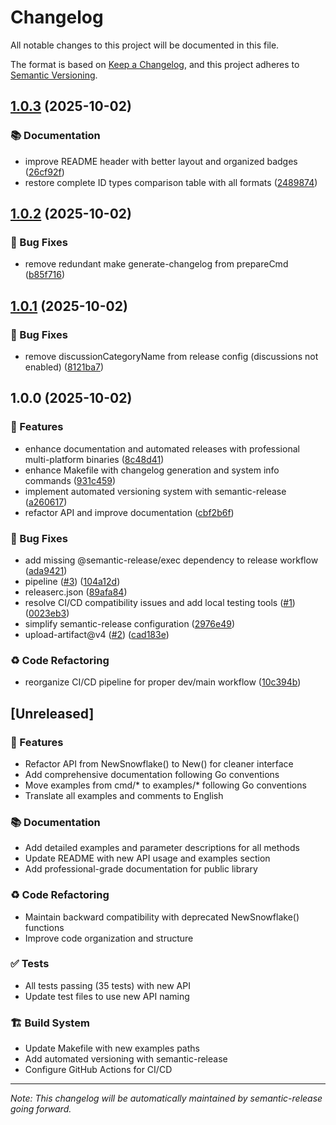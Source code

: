 # Changelog

All notable changes to this project will be documented in this file.

The format is based on [Keep a Changelog](https://keepachangelog.com/en/1.0.0/),
and this project adheres to [Semantic Versioning](https://semver.org/spec/v2.0.0.html).


## [1.0.3](https://github.com/brmorillo/go-lib-id/compare/v1.0.2...v1.0.3) (2025-10-02)


### 📚 Documentation

* improve README header with better layout and organized badges ([26cf92f](https://github.com/brmorillo/go-lib-id/commit/26cf92f151939aae252d81049e58379ab8eab01f))
* restore complete ID types comparison table with all formats ([2489874](https://github.com/brmorillo/go-lib-id/commit/2489874a34f6ceb191ab7f9fc541db74444e2543))

## [1.0.2](https://github.com/brmorillo/go-lib-id/compare/v1.0.1...v1.0.2) (2025-10-02)


### 🐛 Bug Fixes

* remove redundant make generate-changelog from prepareCmd ([b85f716](https://github.com/brmorillo/go-lib-id/commit/b85f716b0eca11ec8c0a802a7f0c6bd458c1f07b))

## [1.0.1](https://github.com/brmorillo/go-lib-id/compare/v1.0.0...v1.0.1) (2025-10-02)


### 🐛 Bug Fixes

* remove discussionCategoryName from release config (discussions not enabled) ([8121ba7](https://github.com/brmorillo/go-lib-id/commit/8121ba75d646455bf3a8b5a9f457427c3e2aa64f))

## 1.0.0 (2025-10-02)


### 🚀 Features

* enhance documentation and automated releases with professional multi-platform binaries ([8c48d41](https://github.com/brmorillo/go-lib-id/commit/8c48d41ca2f4d2a1272cf52276063221d4b4f98f))
* enhance Makefile with changelog generation and system info commands ([931c459](https://github.com/brmorillo/go-lib-id/commit/931c4590c6b7961b4bf1c09d225e26440490e736))
* implement automated versioning system with semantic-release ([a260617](https://github.com/brmorillo/go-lib-id/commit/a260617579fb319ff2e8da155f412b2441cac02b))
* refactor API and improve documentation ([cbf2b6f](https://github.com/brmorillo/go-lib-id/commit/cbf2b6ff48f7a3f499ce177e8fb10c8e97a3a80f))


### 🐛 Bug Fixes

* add missing @semantic-release/exec dependency to release workflow ([ada9421](https://github.com/brmorillo/go-lib-id/commit/ada942136b285e22b681501181c0dab4b36e2098))
* pipeline ([#3](https://github.com/brmorillo/go-lib-id/issues/3)) ([104a12d](https://github.com/brmorillo/go-lib-id/commit/104a12d1792074266f926e9b188b2e3f236b20ad))
* releaserc.json ([89afa84](https://github.com/brmorillo/go-lib-id/commit/89afa84e4395f5e94ca4d7d259883f3921fa73b0))
* resolve CI/CD compatibility issues and add local testing tools ([#1](https://github.com/brmorillo/go-lib-id/issues/1)) ([0023eb3](https://github.com/brmorillo/go-lib-id/commit/0023eb3731bd2773262eed7442d32520c8671862))
* simplify semantic-release configuration ([2976e49](https://github.com/brmorillo/go-lib-id/commit/2976e493af36f0039f1e5218673a307932140ff1))
* upload-artifact@v4 ([#2](https://github.com/brmorillo/go-lib-id/issues/2)) ([cad183e](https://github.com/brmorillo/go-lib-id/commit/cad183e91ca272183202ae292f5e2ffbad6d479f))


### ♻️ Code Refactoring

* reorganize CI/CD pipeline for proper dev/main workflow ([10c394b](https://github.com/brmorillo/go-lib-id/commit/10c394bf37eb512ddb5098aedb565d3ceb3ac226))

## [Unreleased]

### 🚀 Features
- Refactor API from NewSnowflake() to New() for cleaner interface
- Add comprehensive documentation following Go conventions
- Move examples from cmd/* to examples/* following Go conventions
- Translate all examples and comments to English

### 📚 Documentation
- Add detailed examples and parameter descriptions for all methods
- Update README with new API usage and examples section
- Add professional-grade documentation for public library

### ♻️ Code Refactoring
- Maintain backward compatibility with deprecated NewSnowflake() functions
- Improve code organization and structure

### ✅ Tests
- All tests passing (35 tests) with new API
- Update test files to use new API naming

### 🏗️ Build System
- Update Makefile with new examples paths
- Add automated versioning with semantic-release
- Configure GitHub Actions for CI/CD

---

*Note: This changelog will be automatically maintained by semantic-release going forward.*
